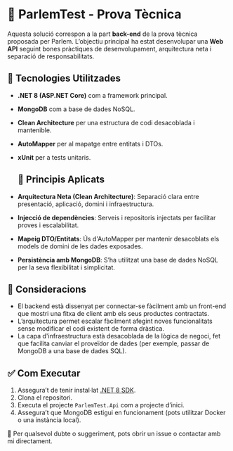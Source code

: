 # 🧪 ParlemTest - Prova Tècnica

Aquesta solució correspon a la part **back-end** de la prova tècnica proposada per Parlem. L’objectiu principal ha estat desenvolupar una **Web API** seguint bones pràctiques de desenvolupament, arquitectura neta i separació de responsabilitats.


## 🔧 Tecnologies Utilitzades

- **.NET 8 (ASP.NET Core)** com a framework principal.
- **MongoDB** com a base de dades NoSQL.
- **Clean Architecture** per una estructura de codi desacoblada i mantenible.
- **AutoMapper** per al mapatge entre entitats i DTOs.
- **xUnit** per a tests unitaris.
  

  ## 🧠 Principis Aplicats

- **Arquitectura Neta (Clean Architecture)**: Separació clara entre presentació, aplicació, domini i infraestructura.
- **Injecció de dependències**: Serveis i repositoris injectats per facilitar proves i escalabilitat.
- **Mapeig DTO/Entitats**: Ús d'AutoMapper per mantenir desacoblats els models de domini de les dades exposades.
- **Persistència amb MongoDB**: S’ha utilitzat una base de dades NoSQL per la seva flexibilitat i simplicitat.
  

## 📌 Consideracions

- El backend està dissenyat per connectar-se fàcilment amb un front-end que mostri una fitxa de client amb els seus productes contractats.
- L’arquitectura permet escalar fàcilment afegint noves funcionalitats sense modificar el codi existent de forma dràstica.
- La capa d'infraestructura està desacoblada de la lògica de negoci, fet que facilita canviar el proveïdor de dades (per exemple, passar de MongoDB a una base de dades SQL).


## ✅ Com Executar

1. Assegura’t de tenir instal·lat [.NET 8 SDK](https://dotnet.microsoft.com/en-us/download/dotnet/8.0).
2. Clona el repositori.
3. Executa el projecte `ParlemTest.Api` com a projecte d’inici.
4. Assegura’t que MongoDB estigui en funcionament (pots utilitzar Docker o una instància local).


💬 Per qualsevol dubte o suggeriment, pots obrir un issue o contactar amb mi directament.

